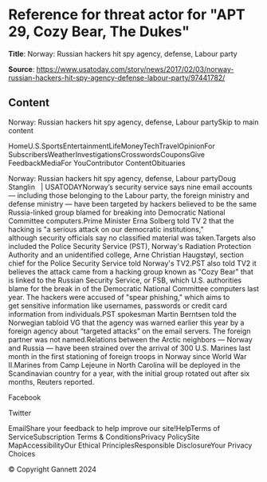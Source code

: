 # Reference for threat actor for "APT 29, Cozy Bear, The Dukes"

**Title**: Norway: Russian hackers hit spy agency, defense, Labour party

**Source**: https://www.usatoday.com/story/news/2017/02/03/norway-russian-hackers-hit-spy-agency-defense-labour-party/97441782/

## Content
Norway: Russian hackers hit spy agency, defense, Labour partySkip to main content


HomeU.S.SportsEntertainmentLifeMoneyTechTravelOpinionFor SubscribersWeatherInvestigationsCrosswordsCouponsGive FeedbackMediaFor YouContributor ContentObituaries



Norway: Russian hackers hit spy agency, defense, Labour partyDoug Stanglin
 
| USATODAYNorway’s security service says nine email accounts — including those belonging to the Labour party, the foreign ministry and defense ministry — have been targeted by hackers believed to be the same Russia-linked group blamed for breaking into Democratic National Committee computers.Prime Minister Erna Solberg told TV 2 that the hacking is "a serious attack on our democratic institutions," although security officials say no classified material was taken.Targets also included the Police Security Service (PST), Norway's Radiation Protection Authority and an unidentified college, Arne Christian Haugstøyl, section chief for the Police Security Service told Norway's TV2.PST also told TV2 it believes the attack came from a hacking group known as "Cozy Bear" that is linked to the Russian Security Service, or FSB, which U.S. authorities blame for the break in of the Democratic National Committee computers last year. The hackers were accused of "spear phishing," which aims to get sensitive information like usernames, passwords or credit card information from individuals.PST spokesman Martin Berntsen told the Norwegian tabloid VG that the agency was warned earlier this year by a foreign agency about “targeted attacks” on the email servers. The foreign partner was not named.Relations between the Arctic neighbors — Norway and Russia — have been strained over the arrival of 300 U.S. Marines last month in the first stationing of foreign troops in Norway since World War II.Marines from Camp Lejeune in North Carolina will be deployed in the Scandinavian country for a year, with the initial group rotated out after six months, Reuters reported.

Facebook


Twitter


EmailShare your feedback to help improve our site!HelpTerms of ServiceSubscription Terms & ConditionsPrivacy PolicySite MapAccessibilityOur Ethical PrinciplesResponsible DisclosureYour Privacy Choices









© Copyright Gannett 2024